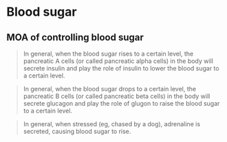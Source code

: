 # Blood sugar
## MOA of controlling blood sugar 
> In general, when the blood sugar rises to a certain level, the pancreatic A cells (or called pancreatic alpha cells) in the body will secrete insulin and play the role of insulin to lower the blood sugar to a certain level.

> In general, when the blood sugar drops to a certain level, the pancreatic B cells (or called pancreatic beta cells) in the body will secrete glucagon and play the role of glugon to raise the blood sugar to a certain level.

> In general, when stressed (eg, chased by a dog), adrenaline is secreted, causing blood sugar to rise.
